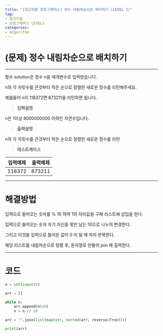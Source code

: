 ```yaml
---
title: "[알고리즘 프로그래머스] 정수 내림차순으로 배치하기 (LEVEL 1)"
tag:
- 알고리즘
- 프로그래머스 LEVEL1
categories:
- algorithm
---
```


# (문제) 정수 내림차순으로 배치하기
---

함수 solution은 정수 n을 매개변수로 입력받습니다.

n의 각 자릿수를 큰것부터 작은 순으로 정렬한 새로운 정수를 리턴해주세요.

예를들어 n이 118372면 873211을 리턴하면 됩니다.

> **입력설명**

n은 1이상 8000000000 이하인 자연수입니다.

> **출력설명**

n의 각 자릿수를 큰것부터 작은 순으로 정렬한 새로운 정수를 리턴

> **테스트케이스**
 

| 입력예제 | 출력예제 |
| -------- | -------- | 
| 118372 | 873211 | 


---
# 해결방법

입력으로 들어오는 숫자를 % 10 하여 1의 자리값을 구해 리스트에 삽입을 한다.

입력으로 들어오는 숫자 자기 자신을 몫만 남는 10으로 나누어 변경한다.

그리고 이것을 입력으로 들어온 값이 0 이 될 때 까지 반복한다.

해당 리스트를 내림차순으로 정렬 후, 문자열로 만들어 join 해 출력한다.


---
# 코드
```python
n = int(input())

arr = []

while n:
    arr.append(n%10)
    n = n // 10

arr = "".join(list(map(str, sorted(arr, reverse=True))))

print(arr)
```

